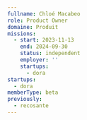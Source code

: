 ```yaml
---
fullname: Chloé Macabeo
role: Product Owner
domaine: Produit
missions:
  - start: 2023-11-13
    end: 2024-09-30
    status: independent
    employer: ''
    startups:
      - dora
startups:
  - dora
memberType: beta
previously:
  - recosante
---
```

